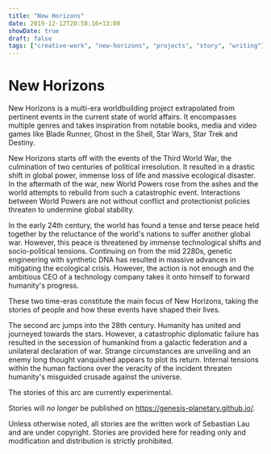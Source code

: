```yaml
---
title: "New Horizons"
date: 2019-12-12T20:58:16+13:00
showDate: true
draft: false
tags: ["creative-work", "new-horizons", "projects", "story", "writing"]
---
```


# New Horizons

New Horizons is a multi-era worldbuilding project extrapolated from pertinent events in the current state of world affairs. It encompasses multiple genres and takes inspiration from notable books, media and video games like Blade Runner, Ghost in the Shell, Star Wars, Star Trek and Destiny.

New Horizons starts off with the events of the Third World War, the culmination of two centuries of political irresolution. It resulted in a drastic shift in global power, immense loss of life and massive ecological disaster. In the aftermath of the war, new World Powers rose from the ashes and the world attempts to rebuild from such a catastrophic event. Interactions between World Powers are not without conflict and protectionist policies threaten to undermine global stability.

In the early 24th century, the world has found a tense and terse peace held together by the reluctance of the world's nations to suffer another global war. However, this peace is threatened by immense technological shifts and socio-political tensions. Continuing on from the mid 2280s, genetic engineering with synthetic DNA has resulted in massive advances in mitigating the ecological crisis. However, the action is not enough and the ambitious CEO of a technology company takes it onto himself to forward humanity's progress.

These two time-eras constitute the main focus of New Horizons, taking the stories of people and how these events have shaped their lives.

The second arc jumps into the 28th century. Humanity has united and journeyed towards the stars. However, a catastrophic diplomatic failure has resulted in the secession of humankind from a galactic federation and a unilateral declaration of war. Strange circumstances are unveiling and an enemy long thought vanquished appears to plot its return. Internal tensions within the human factions over the veracity of the incident threaten humanity's misguided crusade against the universe.

The stories of this arc are currently experimental.

Stories will _no longer_ be published on https://genesis-planetary.github.io/.

Unless otherwise noted, all stories are the written work of Sebastian Lau and are under copyright. Stories are provided here for reading only and modification and distribution is strictly prohibited.
